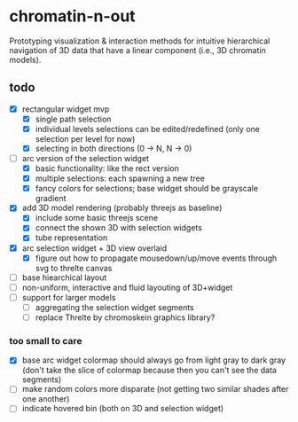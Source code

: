 # chromatin-n-out
Prototyping visualization & interaction methods for intuitive hierarchical navigation of 3D data that have a linear component (i.e., 3D chromatin models).

## todo
- [x] rectangular widget mvp
    - [x] single path selection
    - [x] individual levels selections can be edited/redefined (only one selection per level for now)
    - [x] selecting in both directions (0 -> N, N -> 0)
- [ ] arc version of the selection widget
    - [x] basic functionality: like the rect version
    - [x] multiple selections: each spawning a new tree
    - [x] fancy colors for selections; base widget should be grayscale gradient
- [x] add 3D model rendering (probably threejs as baseline)
    - [x] include some basic threejs scene
    - [x] connect the shown 3D with selection widgets
    - [x] tube representation
- [x] arc selection widget + 3D view overlaid
    - [x] figure out how to propagate mousedown/up/move events through svg to threlte canvas
- [ ] base hiearchical layout
- [ ] non-uniform, interactive and fluid layouting of 3D+widget
- [ ] support for larger models
    - [ ] aggregating the selection widget segments
    - [ ] replace Threlte by chromoskein graphics library?

### too small to care
- [x] base arc widget colormap should always go from light gray to dark gray (don't take the slice of colormap because then you can't see the data segments)
- [ ] make random colors more disparate (not getting two similar shades after one another)
- [ ] indicate hovered bin (both on 3D and selection widget)